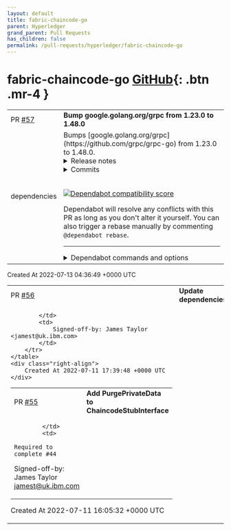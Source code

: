 ```yaml
---
layout: default
title: fabric-chaincode-go
parent: Hyperledger
grand_parent: Pull Requests
has_children: false
permalink: /pull-requests/hyperledger/fabric-chaincode-go
---
```


# fabric-chaincode-go <span class="fs-3 right-align">[GitHub](https://github.com/hyperledger/fabric-chaincode-go){: .btn .mr-4 }</span>


<div>
    <table>
        <tr>
            <td>
                PR <a href="https://github.com/hyperledger/fabric-chaincode-go/pull/57" class=".btn">#57</a>
            </td>
            <td>
                <b>
                    Bump google.golang.org/grpc from 1.23.0 to 1.48.0
                </b>
            </td>
        </tr>
        <tr>
            <td>
                <span class="chip">dependencies</span>
            </td>
            <td>
                Bumps [google.golang.org/grpc](https://github.com/grpc/grpc-go) from 1.23.0 to 1.48.0.
<details>
<summary>Release notes</summary>
<p><em>Sourced from <a href="https://github.com/grpc/grpc-go/releases">google.golang.org/grpc's releases</a>.</em></p>
<blockquote>
<h2>Release 1.48.0</h2>
<h1>Bug Fixes</h1>
<ul>
<li>xds/priority: fix bug that could prevent higher priorities from receiving config updates (<a href="https://github-redirect.dependabot.com/grpc/grpc-go/issues/5417">#5417</a>)</li>
<li>RLS load balancer: don't propagate the status code returned on control plane RPCs to data plane RPCs (<a href="https://github-redirect.dependabot.com/grpc/grpc-go/issues/5400">#5400</a>)</li>
</ul>
<h1>New Features</h1>
<ul>
<li>stats: add support for multiple stats handlers in a single client or server (<a href="https://github-redirect.dependabot.com/grpc/grpc-go/issues/5347">#5347</a>)</li>
<li>gcp/observability: add experimental OpenCensus tracing/metrics support (<a href="https://github-redirect.dependabot.com/grpc/grpc-go/issues/5372">#5372</a>)</li>
<li>xds: enable aggregate and logical DNS clusters by default (<a href="https://github-redirect.dependabot.com/grpc/grpc-go/issues/5380">#5380</a>)</li>
<li>credentials/google (for xds): support xdstp C2P cluster names (<a href="https://github-redirect.dependabot.com/grpc/grpc-go/issues/5399">#5399</a>)</li>
</ul>
<h2>Release 1.47.0</h2>
<h1>New Features</h1>
<ul>
<li>xds: add support for RBAC metadata invert matchers (<a href="https://github-redirect.dependabot.com/grpc/grpc-go/issues/5345">#5345</a>)</li>
</ul>
<h1>Bug Fixes</h1>
<ul>
<li>client: fix a context leaked if a connection to an address is lost before it is fully established (<a href="https://github-redirect.dependabot.com/grpc/grpc-go/issues/5337">#5337</a>)
<ul>
<li>Special Thanks: <a href="https://github.com/carzil"><code>@​carzil</code></a></li>
</ul>
</li>
<li>client: fix potential panic during RPC retries (<a href="https://github-redirect.dependabot.com/grpc/grpc-go/issues/5323">#5323</a>)</li>
<li>xds/client: fix a potential concurrent map read/write in load reporting (<a href="https://github-redirect.dependabot.com/grpc/grpc-go/issues/5331">#5331</a>)</li>
<li>client/SubConn: do not recreate addrConn if UpdateAddresses is called with the same addresses (<a href="https://github-redirect.dependabot.com/grpc/grpc-go/issues/5373">#5373</a>)</li>
<li>xds/eds: resources containing duplicate localities with the same priority will be rejected (<a href="https://github-redirect.dependabot.com/grpc/grpc-go/issues/5303">#5303</a>)</li>
<li>server: return Canceled or DeadlineExceeded status code when writing headers to a stream that is already closed (<a href="https://github-redirect.dependabot.com/grpc/grpc-go/issues/5292">#5292</a>)
<ul>
<li>Special Thanks: <a href="https://github.com/idiamond-stripe"><code>@​idiamond-stripe</code></a></li>
</ul>
</li>
</ul>
<h1>Behavior Changes</h1>
<ul>
<li>xds/priority: start the init timer when a child switches to Connecting from non-failure states (<a href="https://github-redirect.dependabot.com/grpc/grpc-go/issues/5334">#5334</a>)</li>
<li>server: respond with HTTP Status 405 and gRPC status INTERNAL if the method sent to server is not POST (<a href="https://github-redirect.dependabot.com/grpc/grpc-go/issues/5364">#5364</a>)</li>
</ul>
<h1>Documentation</h1>
<ul>
<li>server: clarify documentation around setting and sending headers and ServerStream errors (<a href="https://github-redirect.dependabot.com/grpc/grpc-go/issues/5302">#5302</a>)</li>
</ul>
<h2>Release v1.46.2</h2>
<h1>Bug Fixes</h1>
<ul>
<li>client: fix potential panic during RPC retries (<a href="https://github-redirect.dependabot.com/grpc/grpc-go/issues/5323">#5323</a>)</li>
<li>xds: fix leak of deleted CDS resources from CSDS view (<a href="https://github-redirect.dependabot.com/grpc/grpc-go/issues/5339">#5339</a>)</li>
</ul>
<h2>Release 1.46.0</h2>
<h1>New Features</h1>
<ul>
<li>server: Support setting <code>TCP_USER_TIMEOUT</code> on <code>grpc.Server</code> connections using <code>keepalive.ServerParameters.Time</code> (<a href="https://github-redirect.dependabot.com/grpc/grpc-go/issues/5219">#5219</a>)
<ul>
<li>Special Thanks: <a href="https://github.com/bonnefoa"><code>@​bonnefoa</code></a></li>
</ul>
</li>
<li>client: perform graceful switching of LB policies in the <code>ClientConn</code> by default (<a href="https://github-redirect.dependabot.com/grpc/grpc-go/issues/5285">#5285</a>)</li>
<li>all: improve logging by including channelz identifier in log messages (<a href="https://github-redirect.dependabot.com/grpc/grpc-go/issues/5192">#5192</a>)</li>
</ul>
<!-- raw HTML omitted -->
</blockquote>
<p>... (truncated)</p>
</details>
<details>
<summary>Commits</summary>
<ul>
<li><a href="https://github.com/grpc/grpc-go/commit/64174955202ffb5ea4122e25d1aaece49cc5a3ed"><code>6417495</code></a> Change version to 1.48.0 (<a href="https://github-redirect.dependabot.com/grpc/grpc-go/issues/5482">#5482</a>)</li>
<li><a href="https://github.com/grpc/grpc-go/commit/5770b1dea58dd6a8bddb0585e40ed63d4d096e27"><code>5770b1d</code></a> xds: drop localities with zero weight at the xdsClient layer (<a href="https://github-redirect.dependabot.com/grpc/grpc-go/issues/5476">#5476</a>)</li>
<li><a href="https://github.com/grpc/grpc-go/commit/423cd8e3ad5ff82dee28390f6fecd0e8658b4cd8"><code>423cd8e</code></a> interop: update proto to make vet happy (<a href="https://github-redirect.dependabot.com/grpc/grpc-go/issues/5475">#5475</a>)</li>
<li><a href="https://github.com/grpc/grpc-go/commit/c9b16c884c9797f5cdde9c2aeba2c20320213cd6"><code>c9b16c8</code></a> transport: remove unused <code>bufWriter.onFlush()</code> (<a href="https://github-redirect.dependabot.com/grpc/grpc-go/issues/5464">#5464</a>)</li>
<li><a href="https://github.com/grpc/grpc-go/commit/755bf5a191a0c1fd427c0794121dac58475f080e"><code>755bf5a</code></a> fix typo in the binary log (<a href="https://github-redirect.dependabot.com/grpc/grpc-go/issues/5467">#5467</a>)</li>
<li><a href="https://github.com/grpc/grpc-go/commit/15739b5c88737e866194c45328750deb3521ab83"><code>15739b5</code></a> health: split imports into healthpb and healthgrpc (<a href="https://github-redirect.dependabot.com/grpc/grpc-go/issues/5466">#5466</a>)</li>
<li><a href="https://github.com/grpc/grpc-go/commit/c075d2011c8b55585404b52c1d358e0cbb39c355"><code>c075d20</code></a> interop client: provide new flag, --soak_min_time_ms_between_rpcs (<a href="https://github-redirect.dependabot.com/grpc/grpc-go/issues/5421">#5421</a>)</li>
<li><a href="https://github.com/grpc/grpc-go/commit/4b750055a530f53ee3715fe6763bf8855677847b"><code>4b75005</code></a> clusterresolver: merge P(p)arseConfig functions (<a href="https://github-redirect.dependabot.com/grpc/grpc-go/issues/5462">#5462</a>)</li>
<li><a href="https://github.com/grpc/grpc-go/commit/d883f3d5faf91e030539ce310875850357c6c4a8"><code>d883f3d</code></a> test/xds: fail only when state changes to something other than READY and IDLE...</li>
<li><a href="https://github.com/grpc/grpc-go/commit/c6ee1c71447e2e5a1bbb017f6162a1840fb2e2c6"><code>c6ee1c7</code></a> xdsclient: only include nodeID in error strings, not the whole nodeProto (<a href="https://github-redirect.dependabot.com/grpc/grpc-go/issues/5461">#5461</a>)</li>
<li>Additional commits viewable in <a href="https://github.com/grpc/grpc-go/compare/v1.23.0...v1.48.0">compare view</a></li>
</ul>
</details>
<br />


[![Dependabot compatibility score](https://dependabot-badges.githubapp.com/badges/compatibility_score?dependency-name=google.golang.org/grpc&package-manager=go_modules&previous-version=1.23.0&new-version=1.48.0)](https://docs.github.com/en/github/managing-security-vulnerabilities/about-dependabot-security-updates#about-compatibility-scores)

Dependabot will resolve any conflicts with this PR as long as you don't alter it yourself. You can also trigger a rebase manually by commenting `@dependabot rebase`.

[//]: # (dependabot-automerge-start)
[//]: # (dependabot-automerge-end)

---

<details>
<summary>Dependabot commands and options</summary>
<br />

You can trigger Dependabot actions by commenting on this PR:
- `@dependabot rebase` will rebase this PR
- `@dependabot recreate` will recreate this PR, overwriting any edits that have been made to it
- `@dependabot merge` will merge this PR after your CI passes on it
- `@dependabot squash and merge` will squash and merge this PR after your CI passes on it
- `@dependabot cancel merge` will cancel a previously requested merge and block automerging
- `@dependabot reopen` will reopen this PR if it is closed
- `@dependabot close` will close this PR and stop Dependabot recreating it. You can achieve the same result by closing it manually
- `@dependabot ignore this major version` will close this PR and stop Dependabot creating any more for this major version (unless you reopen the PR or upgrade to it yourself)
- `@dependabot ignore this minor version` will close this PR and stop Dependabot creating any more for this minor version (unless you reopen the PR or upgrade to it yourself)
- `@dependabot ignore this dependency` will close this PR and stop Dependabot creating any more for this dependency (unless you reopen the PR or upgrade to it yourself)


</details>
            </td>
        </tr>
    </table>
    <div class="right-align">
        Created At 2022-07-13 04:36:49 +0000 UTC
    </div>
</div>

<div>
    <table>
        <tr>
            <td>
                PR <a href="https://github.com/hyperledger/fabric-chaincode-go/pull/56" class=".btn">#56</a>
            </td>
            <td>
                <b>
                    Update dependencies
                </b>
            </td>
        </tr>
        <tr>
            <td>
                
            </td>
            <td>
                Signed-off-by: James Taylor <jamest@uk.ibm.com>
            </td>
        </tr>
    </table>
    <div class="right-align">
        Created At 2022-07-11 17:39:48 +0000 UTC
    </div>
</div>

<div>
    <table>
        <tr>
            <td>
                PR <a href="https://github.com/hyperledger/fabric-chaincode-go/pull/55" class=".btn">#55</a>
            </td>
            <td>
                <b>
                    Add PurgePrivateData to ChaincodeStubInterface
                </b>
            </td>
        </tr>
        <tr>
            <td>
                
            </td>
            <td>
                Required to complete #44

Signed-off-by: James Taylor <jamest@uk.ibm.com>
            </td>
        </tr>
    </table>
    <div class="right-align">
        Created At 2022-07-11 16:05:32 +0000 UTC
    </div>
</div>

